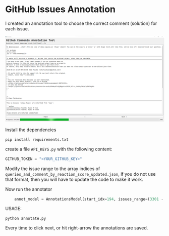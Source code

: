 # GitHub Issues Annotation

I created an annotation tool to choose the correct comment (solution) for each issue.

![issue_annotator](annotation_tool.png)

Install the dependencies

```shell
pip install requirements.txt
```

create a file `API_KEYS.py` with the following content:

```python
GITHUB_TOKEN = "<YOUR_GITHUB_KEY>"
```

Modify the issue range to the array indices of `queries_and_comment_by_reaction_score_updated.json`, if you do not use that format, then you will have to update the code to make it work.

Now run the annotator

```python
    annot_model = AnnotationsModel(start_idx=194, issues_range=(3301 - 1, 3850 - 1 + 1))
```

USAGE:

```shell
python annotate.py
```

Every time to click next, or hit right-arrow the annotations are saved.
